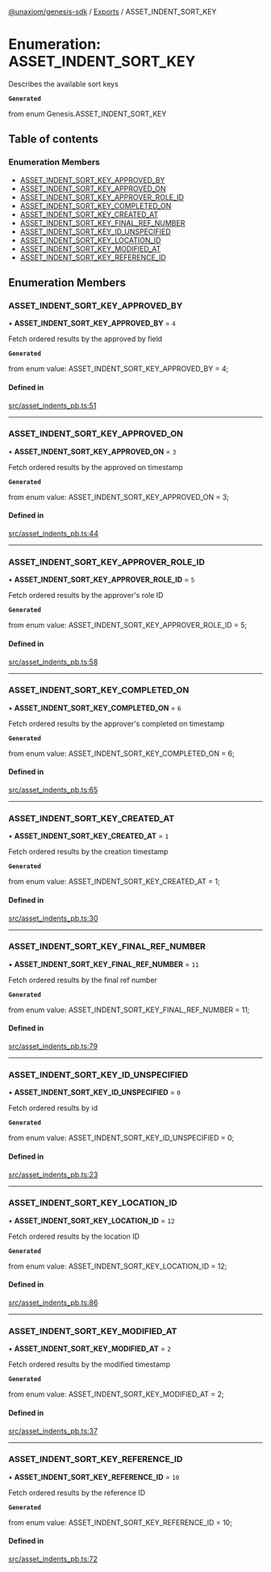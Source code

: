 [@unaxiom/genesis-sdk](../README.md) / [Exports](../modules.md) / ASSET\_INDENT\_SORT\_KEY

# Enumeration: ASSET\_INDENT\_SORT\_KEY

Describes the available sort keys

**`Generated`**

from enum Genesis.ASSET_INDENT_SORT_KEY

## Table of contents

### Enumeration Members

- [ASSET\_INDENT\_SORT\_KEY\_APPROVED\_BY](ASSET_INDENT_SORT_KEY.md#asset_indent_sort_key_approved_by)
- [ASSET\_INDENT\_SORT\_KEY\_APPROVED\_ON](ASSET_INDENT_SORT_KEY.md#asset_indent_sort_key_approved_on)
- [ASSET\_INDENT\_SORT\_KEY\_APPROVER\_ROLE\_ID](ASSET_INDENT_SORT_KEY.md#asset_indent_sort_key_approver_role_id)
- [ASSET\_INDENT\_SORT\_KEY\_COMPLETED\_ON](ASSET_INDENT_SORT_KEY.md#asset_indent_sort_key_completed_on)
- [ASSET\_INDENT\_SORT\_KEY\_CREATED\_AT](ASSET_INDENT_SORT_KEY.md#asset_indent_sort_key_created_at)
- [ASSET\_INDENT\_SORT\_KEY\_FINAL\_REF\_NUMBER](ASSET_INDENT_SORT_KEY.md#asset_indent_sort_key_final_ref_number)
- [ASSET\_INDENT\_SORT\_KEY\_ID\_UNSPECIFIED](ASSET_INDENT_SORT_KEY.md#asset_indent_sort_key_id_unspecified)
- [ASSET\_INDENT\_SORT\_KEY\_LOCATION\_ID](ASSET_INDENT_SORT_KEY.md#asset_indent_sort_key_location_id)
- [ASSET\_INDENT\_SORT\_KEY\_MODIFIED\_AT](ASSET_INDENT_SORT_KEY.md#asset_indent_sort_key_modified_at)
- [ASSET\_INDENT\_SORT\_KEY\_REFERENCE\_ID](ASSET_INDENT_SORT_KEY.md#asset_indent_sort_key_reference_id)

## Enumeration Members

### ASSET\_INDENT\_SORT\_KEY\_APPROVED\_BY

• **ASSET\_INDENT\_SORT\_KEY\_APPROVED\_BY** = ``4``

Fetch ordered results by the approved by field

**`Generated`**

from enum value: ASSET_INDENT_SORT_KEY_APPROVED_BY = 4;

#### Defined in

[src/asset_indents_pb.ts:51](https://github.com/Unaxiom/genesis-ts-sdk/blob/a265138/src/asset_indents_pb.ts#L51)

___

### ASSET\_INDENT\_SORT\_KEY\_APPROVED\_ON

• **ASSET\_INDENT\_SORT\_KEY\_APPROVED\_ON** = ``3``

Fetch ordered results by the approved on timestamp

**`Generated`**

from enum value: ASSET_INDENT_SORT_KEY_APPROVED_ON = 3;

#### Defined in

[src/asset_indents_pb.ts:44](https://github.com/Unaxiom/genesis-ts-sdk/blob/a265138/src/asset_indents_pb.ts#L44)

___

### ASSET\_INDENT\_SORT\_KEY\_APPROVER\_ROLE\_ID

• **ASSET\_INDENT\_SORT\_KEY\_APPROVER\_ROLE\_ID** = ``5``

Fetch ordered results by the approver's role ID

**`Generated`**

from enum value: ASSET_INDENT_SORT_KEY_APPROVER_ROLE_ID = 5;

#### Defined in

[src/asset_indents_pb.ts:58](https://github.com/Unaxiom/genesis-ts-sdk/blob/a265138/src/asset_indents_pb.ts#L58)

___

### ASSET\_INDENT\_SORT\_KEY\_COMPLETED\_ON

• **ASSET\_INDENT\_SORT\_KEY\_COMPLETED\_ON** = ``6``

Fetch ordered results by the approver's completed on timestamp

**`Generated`**

from enum value: ASSET_INDENT_SORT_KEY_COMPLETED_ON = 6;

#### Defined in

[src/asset_indents_pb.ts:65](https://github.com/Unaxiom/genesis-ts-sdk/blob/a265138/src/asset_indents_pb.ts#L65)

___

### ASSET\_INDENT\_SORT\_KEY\_CREATED\_AT

• **ASSET\_INDENT\_SORT\_KEY\_CREATED\_AT** = ``1``

Fetch ordered results by the creation timestamp

**`Generated`**

from enum value: ASSET_INDENT_SORT_KEY_CREATED_AT = 1;

#### Defined in

[src/asset_indents_pb.ts:30](https://github.com/Unaxiom/genesis-ts-sdk/blob/a265138/src/asset_indents_pb.ts#L30)

___

### ASSET\_INDENT\_SORT\_KEY\_FINAL\_REF\_NUMBER

• **ASSET\_INDENT\_SORT\_KEY\_FINAL\_REF\_NUMBER** = ``11``

Fetch ordered results by the final ref number

**`Generated`**

from enum value: ASSET_INDENT_SORT_KEY_FINAL_REF_NUMBER = 11;

#### Defined in

[src/asset_indents_pb.ts:79](https://github.com/Unaxiom/genesis-ts-sdk/blob/a265138/src/asset_indents_pb.ts#L79)

___

### ASSET\_INDENT\_SORT\_KEY\_ID\_UNSPECIFIED

• **ASSET\_INDENT\_SORT\_KEY\_ID\_UNSPECIFIED** = ``0``

Fetch ordered results by id

**`Generated`**

from enum value: ASSET_INDENT_SORT_KEY_ID_UNSPECIFIED = 0;

#### Defined in

[src/asset_indents_pb.ts:23](https://github.com/Unaxiom/genesis-ts-sdk/blob/a265138/src/asset_indents_pb.ts#L23)

___

### ASSET\_INDENT\_SORT\_KEY\_LOCATION\_ID

• **ASSET\_INDENT\_SORT\_KEY\_LOCATION\_ID** = ``12``

Fetch ordered results by the location ID

**`Generated`**

from enum value: ASSET_INDENT_SORT_KEY_LOCATION_ID = 12;

#### Defined in

[src/asset_indents_pb.ts:86](https://github.com/Unaxiom/genesis-ts-sdk/blob/a265138/src/asset_indents_pb.ts#L86)

___

### ASSET\_INDENT\_SORT\_KEY\_MODIFIED\_AT

• **ASSET\_INDENT\_SORT\_KEY\_MODIFIED\_AT** = ``2``

Fetch ordered results by the modified timestamp

**`Generated`**

from enum value: ASSET_INDENT_SORT_KEY_MODIFIED_AT = 2;

#### Defined in

[src/asset_indents_pb.ts:37](https://github.com/Unaxiom/genesis-ts-sdk/blob/a265138/src/asset_indents_pb.ts#L37)

___

### ASSET\_INDENT\_SORT\_KEY\_REFERENCE\_ID

• **ASSET\_INDENT\_SORT\_KEY\_REFERENCE\_ID** = ``10``

Fetch ordered results by the reference ID

**`Generated`**

from enum value: ASSET_INDENT_SORT_KEY_REFERENCE_ID = 10;

#### Defined in

[src/asset_indents_pb.ts:72](https://github.com/Unaxiom/genesis-ts-sdk/blob/a265138/src/asset_indents_pb.ts#L72)
